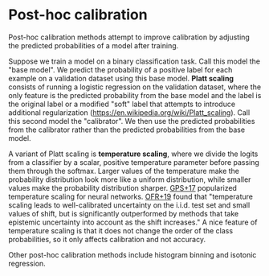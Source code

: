# Post-hoc calibration

Post-hoc calibration methods attempt to improve calibration by adjusting the predicted probabilities of a model after training.

Suppose we train a model on a binary classification task. Call this model the "base model". We predict the probability of a positive label for each example on a validation dataset using this base model. **Platt scaling** consists of running a logistic regression on the validation dataset, where the only feature is the predicted probability from the base model and the label is the original label or a modified "soft" label that attempts to introduce additional regularization (https://en.wikipedia.org/wiki/Platt_scaling). Call this second model the "calibrator". We then use the predicted probabilities from the calibrator rather than the predicted probabilities from the base model.

A variant of Platt scaling is **temperature scaling**, where we divide the logits from a classifier by a scalar, positive temperature parameter before passing them through the softmax. Larger values of the temperature make the probability distribution look more like a uniform distribution, while smaller values make the probability distribution sharper. [GPS+17](https://arxiv.org/pdf/1706.04599.pdf) popularized temperature scaling for neural networks. [OFR+19](https://arxiv.org/pdf/1906.02530.pdf) found that "temperature scaling leads to well-calibrated uncertainty on the i.i.d. test set and small values of shift, but is significantly outperformed by methods that take epistemic uncertainty into account as the shift increases." A nice feature of temperature scaling is that it does not change the order of the class probabilities, so it only affects calibration and not accuracy.

Other post-hoc calibration methods include histogram binning and isotonic regression.